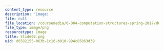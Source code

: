 ```yaml
---
content_type: resource
description: 'Image: '
file: null
file_location: /coursemedia/6-004-computation-structures-spring-2017/d6582155063b1c16b910994c85863d39_Slide02.png
file_type: image/png
resourcetype: Image
title: Slide02.png
uid: d6582155-063b-1c16-b910-994c85863d39
---
```

